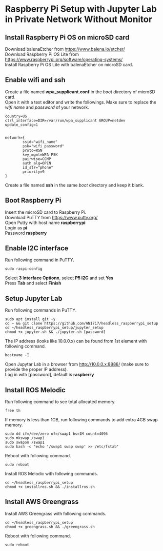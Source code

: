 # Raspberry Pi Setup with Jupyter Lab in Private Network Without Monitor

## Install Raspberry Pi OS on microSD card
Download balenaEtcher from https://www.balena.io/etcher/<br/>
Download Raspberry Pi OS Lite from https://www.raspberrypi.org/software/operating-systems/<br/>
Install Raspberry Pi OS Lite with balenaEtcher on microSD card.

## Enable wifi and ssh
Create a file named **wpa_supplicant.conf** in the _boot_ directory of microSD card.<br/>
Open it with a text editor and write the followings. Make sure to replace the _wifi name_ and _password_ of your network.
```
country=US
ctrl_interface=DIR=/var/run/wpa_supplicant GROUP=netdev 
update_config=1


network={
        ssid="wifi_name"
        psk="wifi_password"
        proto=RSN
        key_mgmt=WPA-PSK
        pairwise=CCMP
        auth_alg=OPEN
        id_str="phone"
        priority=9
}
```
Create a file named **ssh** in the same _boot_ directory and keep it blank.

## Boot Raspberry Pi
Insert the microSD card to Raspberry Pi.<br/>
Download PuTTY from https://www.putty.org/<br/>
Open Putty with host name **raspberrypi**<br/>
Login as **pi**<br/>
Password **raspberry**<br/>
 
## Enable I2C interface
Run following command in PuTTY.
```
sudo raspi-config
```
Select **3 Interface Optionn**, select **P5 I2C** and set **Yes**<br/>
Press **Tab** and select **Finish**

## Setup Jupyter Lab
Run following commands in PuTTY.
```
sudo apt install git -y
cd ~ && git clone https://github.com/ANI717/headless_raspberrypi_setup
cd ~/headless_raspberrypi_setup/jupyter_setup
chmod +x jupyter.sh && ./jupyter.sh [password]
```
The IP address (looks like 10.0.0.x) can be found from 1st element with following command.
```
hostname -I
```
Open Jupytar Lab in a browser from http://10.0.0.x:8888/ (make sure to provide the proper IP address).<br/>
Log in with [password], default is **raspberry**

## Install ROS Melodic
Run following command to see total allocated memory.<br/>
```
free th
```
If memory is less than 1GB, run following commands to add extra 4GB swap memory.
```
sudo dd if=/dev/zero of=/swap1 bs=1M count=4096
sudo mkswap /swap1
sudo swapon /swap1
sudo bash -c "echo '/swap1 swap swap' >> /etc/fstab"
```
Reboot with following command.
```
sudo reboot
```
Install ROS Melodic with following commands.
```
cd ~/headless_raspberrypi_setup
chmod +x installros.sh && ./installros.sh
```

## Install AWS Greengrass
Install AWS Greengrass with following commands.
```
cd ~/headless_raspberrypi_setup
chmod +x greengrass.sh && ./greengrass.sh
```
Reboot with following command.
```
sudo reboot
```
